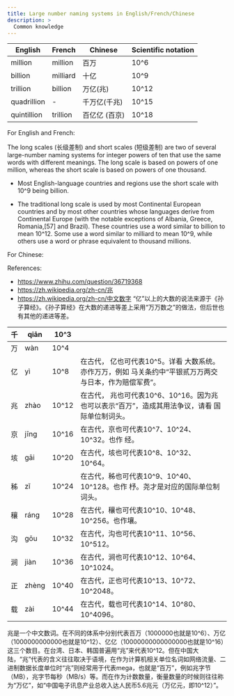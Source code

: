 ```yaml
---
title: Large number naming systems in English/French/Chinese
description: >
  Common knowledge
---
```


| English     | French   | Chinese | Scientific notation |
|-------------|----------|---------|---------------------|
| million     | million  | 百万    | 10^6                |
| billion     | milliard | 十亿    | 10^9                |
| trillion    | billion  | 万亿(兆)    | 10^12               |
| quadrillion | -        | 千万亿(千兆)       | 10^15               |
| quintillion | trillion | 百亿亿 (百京)      | 10^18               |

For English and French:

The long scales (长级差制) and short scales (短级差制) are two of several large-number naming systems for integer powers 
of ten that use the same words with different meanings. The long scale is based on powers of 
one million, whereas the short scale is based on powers of one thousand.


* Most English-language countries and regions use the short scale with 10^9 being billion. 

* The traditional long scale is used by most Continental European countries and by most other 
countries whose languages derive from Continental Europe (with the notable exceptions of Albania, 
Greece, Romania,[57] and Brazil). These countries use a word similar to billion to mean 10^12. Some 
use a word similar to milliard to mean 10^9, while others use a word or phrase equivalent to thousand 
millions.

For Chinese:

References:
* https://www.zhihu.com/question/36719368 
* https://zh.wikipedia.org/zh-cn/兆 
* https://zh.wikipedia.org/zh-cn/中文数字 “亿”以上的大数的说法来源于《孙子算经》。《孙子算经》在大数的递进等差上采用“万万数之”的做法，但后世也有其他的递进等差。

| 千 | qiān  | 10^3  |                                                                                                         |
|----|-------|-------|---------------------------------------------------------------------------------------------------------|
| 万 | wàn   | 10^4  |                                                                                                         |
| 亿 | yì    | 10^8  | 在古代， 亿也可代表10^5。详看 大数系统。亦作万万，例如 马关条约中“平银贰万万两交与日本，作为赔偿军费”。 |
| 兆 | zhào  | 10^12 | 在古代， 兆也可代表10^6、10^16。因为兆也可以表示“百万”，造成其用法争议，请看 国际单位制词头。           |
| 京 | jīng  | 10^16 | 在古代，京也可代表10^7、10^24、10^32。也作 经。                                                         |
| 垓 | gāi   | 10^20 | 在古代，垓也可代表10^8、10^32、10^64。                                                                  |
| 秭 | zǐ    | 10^24 | 在古代，秭也可代表10^9、10^40、10^128。也作 杼。尧才是对应的国际单位制词头。                            |
| 穰 | ráng  | 10^28 | 在古代，穰也可代表10^10、10^48、10^256。也作壤。                                                        |
| 沟 | gōu   | 10^32 | 在古代，沟也可代表10^11、10^56、10^512。                                                                |
| 涧 | jiàn  | 10^36 | 在古代，涧也可代表10^12、10^64、10^1024。                                                               |
| 正 | zhèng | 10^40 | 在古代，正也可代表10^13、10^72、10^2048。                                                               |
| 载 | zài   | 10^44 | 在古代，载也可代表10^14、10^80、10^4096。                                                               |


兆是一个中文数词。在不同的体系中分别代表百万（1000000也就是10^6）、万亿（1000000000000也就是10^12）、亿亿（10000000000000000也就是10^16）这三个数目。在台湾、日本、韩国普遍用“兆”来代表10^12。但在中国大陆，“兆”代表的含义往往取决于语境，在作为计算机相关单位名词如网络流量、二进制数据长度单位时“兆”则经常用于代表mega，也就是“百万”，例如兆字节（MB），兆字节每秒（MB/s）等。而在作为计数数量，衡量数量的时候则往往称为“万亿”，如“中国电子讯息产业总收入达人民币5.6兆元（万亿元，即10^12）”。

